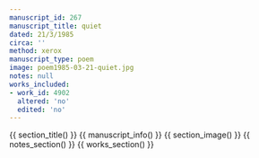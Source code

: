 ```yaml
---
manuscript_id: 267
manuscript_title: quiet
dated: 21/3/1985
circa: ''
method: xerox
manuscript_type: poem
image: poem1985-03-21-quiet.jpg
notes: null
works_included:
- work_id: 4902
  altered: 'no'
  edited: 'no'
---
```


{{ section_title() }}
{{ manuscript_info() }}
{{ section_image() }}
{{ notes_section() }}
{{ works_section() }}
